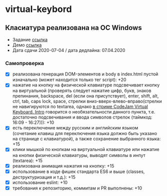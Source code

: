 # virtual-keybord

## Класиатура реализована на ОС Windows

- Задание [cсылка](https://github.com/rolling-scopes-school/tasks/blob/master/tasks/codejam-virtual-keyboard.md)
- Демо [ссылка](https://anhelina-zhurauliova.github.io/virtual-keybord/)
- Дата сдачи 2020-07-04 / дата дедлайна: 07.04.2020
### Самопроверка
- [x] реализована генерация DOM-элементов и body в index.html пустой изначально (может находится только тег script): +20
- [x] нажатие на кнопку на физической клавиатуре подсвечивает кнопку на виртуальной (проверять следует нажатие цифр, букв, знаков препинания, backspace, del (если она присутствует), enter, shift, alt, ctrl, tab, caps lock, space, стрелки вниз-вверх-влево-вправо(стрелки не навигируются по textarea, однако [в стриме CodeJam Virtual Keyboard. Intro](https://www.youtube.com/watch?v=1wefQGlnPis&feature=youtu.be) говорится о необязательности данного пункта, т.е. достаточно подсвечивания и ввода символов стрелок (таймкод: 16:09 - 16:27))): +10
- [x] есть переключение между русским и английским языком (сочетание клавиш для переключения языка должно быть указано на странице с клавиатурой), а также сохранение выбранного языка: +15
- [x] клики мышкой по кнопкам на виртуальной клавиатуре или нажатие на кнопки физической клавиатуры, выводят символы в инпут (textarea): +15
- [x] реализована анимация нажатия на кнопку: +15
- [x] использование в коде фишек стандарта ES6 и выше (classes, деструктуризация и т.д.): +15
- [x] использование eslint: +10
- [x] требования к репозиторию, коммитам и PR выполнены: +10